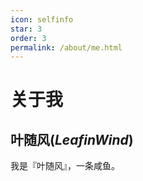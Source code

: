 ```yaml
---
icon: selfinfo
star: 3
order: 3
permalink: /about/me.html
---
```


# 关于我

## 叶随风(_LeafinWind_)

我是『叶随风』，一条咸鱼。
<!-- 
我叫『墨七』，一名非典型程序员。热爱编程，喜欢拥抱新技术，妄图改变世界，企图让世界因我而美好。

一名全站工程师，在多个开发领域都有着比较丰富的开发经验。

> 墨七 , mo7 , Mo7

## 关于爱好

写代码给我带来过很多快乐，也曾在我内心最悲伤的时候陪伴我走出阴影。

经常会突发奇想，喜欢自己设计构想，然后自己动手实现的那种成就感。写出来的东西被大家认可也会给我带来极大的满足感。

编码上头时，可以十几个小时不吃不睡依然精神；但也会一口气睡上十几个小时雷打不动(睡眠质量特别高，躺床上 10 分钟就没了意识，深度睡眠基本都在 4 小时往上)。

喜欢篮球，曾是校队成员；喜欢电影、游戏、美食、阅读和思考。喜欢创造，喜欢看着自己亲手建立的东西一点点完善。

喜欢玩原神、星际争霸、在 Steam 上体验各种大作。曾经的暴雪粉。

## 关于理想

愿世界和平，愿所有的种子都能开花结果，愿有情人终成眷属，愿好人一生平安。

但愿望终归只是愿望，我唯一能做的事情就是在目之所及之处做到最好，在自己能力范围之内发挥自己所长帮助更多的人。

## 关于本站

本站采用
[VuePress](https://v2.vuepress.vuejs.org) 搭建，
基于主题 [ThemeHope](https://theme-hope.vuejs.press) 由个人魔改而成。

关于更多信息可阅读 [关于本站](./关于本站.md)

在日常的工作和学习当中我积累了大量的经验、知识和技巧，他们被我用 md 记录了下来存储在 Github 的私人仓库之上。

![](./image/intro.png)

并且还有一些想法，想要表达的思想和观点等。我不太愿意将这些东西公布在各种公众平台之上，因为当我的知识变成了数据，那么这些数据的安全和版权应当由我自己负责，

写博客，并不仅仅只是为了表达，更是一种`记忆`和`修身养性`的方式，让自己浮躁的生活跟心情沉淀下来的一种手段。我希望过个七年八年的，再回首打开这个站点的时候，它能变成一种财富和寄托。

---

> 请记住域名 `mo7.cc` , 希望我们能成为朋友 :wink: ~ -->
